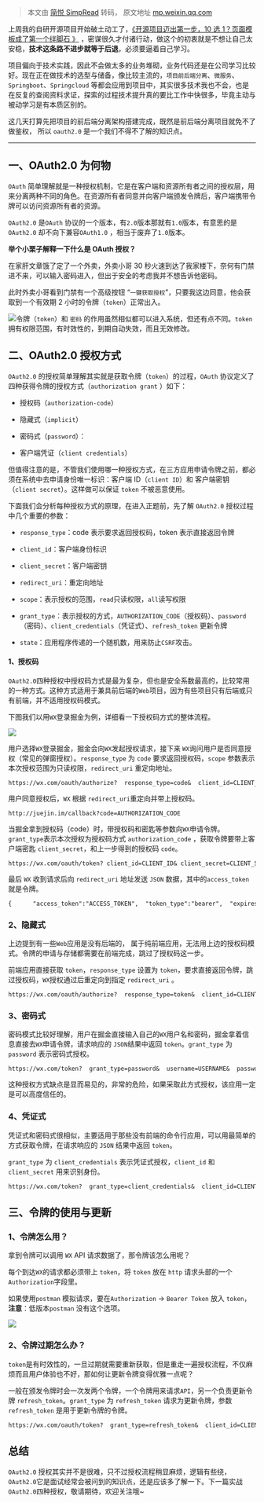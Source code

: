 > 本文由 [简悦 SimpRead](http://ksria.com/simpread/) 转码， 原文地址 [mp.weixin.qq.com](https://mp.weixin.qq.com/s/YaZvBvFx2Ccmw4C2287uog)

上周我的自研开源项目开始破土动工了，[《开源项目迈出第一步，10 选 1？页面模板成了第一个绊脚石 》](https://mp.weixin.qq.com/s?__biz=MzAxNTM4NzAyNg==&mid=2247486891&idx=1&sn=d7b39b65b9eda2299bb03b481505b50b&scene=21#wechat_redirect) ，密谋很久才付诸行动，做这个的初衷就是不想让自己太安稳，**技术这条路不进步就等于后退**，必须要逼着自己学习。

项目偏向于技术实践，因此不会做太多的业务堆砌，业务代码还是在公司学习比较好。现在正在做技术的选型与储备，像比较主流的，`项目前后端分离`、`微服务`、`Springboot`、`Springcloud` 等都会应用到项目中，其实很多技术我也不会，也是在反复的查阅资料求证，探索的过程技术提升真的要比工作中快很多，毕竟主动与被动学习是有本质区别的。

这几天打算先把项目的前后端分离架构搭建完成，既然是前后端分离项目就免不了做鉴权， 所以 `oauth2.0` 是一个我们不得不了解的知识点。

* * *

一、OAuth2.0 为何物
--------------

`OAuth` 简单理解就是一种授权机制，它是在客户端和资源所有者之间的授权层，用来分离两种不同的角色。在资源所有者同意并向客户端颁发令牌后，客户端携带令牌可以访问资源所有者的资源。

`OAuth2.0` 是`OAuth` 协议的一个版本，有`2.0`版本那就有`1.0`版本，有意思的是`OAuth2.0` 却不向下兼容`OAuth1.0` ，相当于废弃了`1.0`版本。

**举个小栗子解释一下什么是 OAuth 授权？**

在家肝文章饿了定了一个外卖，外卖小哥 30 秒火速到达了我家楼下，奈何有门禁进不来，可以输入密码进入，但出于安全的考虑我并不想告诉他密码。

此时外卖小哥看到门禁有一个高级按钮 “`一键获取授权`”，只要我这边同意，他会获取到一个有效期 2 小时的令牌（`token`）正常出入。

![](https://mmbiz.qpic.cn/mmbiz_png/0OzaL5uW2aPZTPST4c2Sfuialibia2ibByLoD5gx5eBicwpCshOdQ3Pa7XMjQ9GjFGXXEtddWfFv77wTUZGnmtkV5Nw/640?wx_fmt=png)令牌（`token`）和 `密码` 的作用虽然相似都可以进入系统，但还有点不同。`token` 拥有权限范围，有时效性的，到期自动失效，而且无效修改。

二、OAuth2.0 授权方式
---------------

`OAuth2.0` 的授权简单理解其实就是获取令牌（`token`）的过程，`OAuth` 协议定义了四种获得令牌的授权方式（`authorization grant` ）如下：

*   授权码（`authorization-code`）
    
*   隐藏式（`implicit`）
    
*   密码式（`password`）：
    
*   客户端凭证（`client credentials`）
    

但值得注意的是，不管我们使用哪一种授权方式，在三方应用申请令牌之前，都必须在系统中去申请身份唯一标识：客户端 ID（`client ID`）和 客户端密钥（`client secret`）。这样做可以保证 `token` 不被恶意使用。

下面我们会分析每种授权方式的原理，在进入正题前，先了解 `OAuth2.0` 授权过程中几个重要的参数：

*   `response_type`：code 表示要求返回授权码，token 表示直接返回令牌
    
*   `client_id`：客户端身份标识
    
*   `client_secret`：客户端密钥
    
*   `redirect_uri`：重定向地址
    
*   `scope`：表示授权的范围，`read`只读权限，`all`读写权限
    
*   `grant_type`：表示授权的方式，`AUTHORIZATION_CODE`（授权码）、`password`（密码）、`client_credentials`（凭证式）、`refresh_token` 更新令牌
    
*   `state`：应用程序传递的一个随机数，用来防止`CSRF`攻击。
    

#### 1、授权码

`OAuth2.0`四种授权中授权码方式是最为复杂，但也是安全系数最高的，比较常用的一种方式。这种方式适用于兼具前后端的`Web`项目，因为有些项目只有后端或只有前端，并不适用授权码模式。

下图我们以用`WX`登录掘金为例，详细看一下授权码方式的整体流程。

![](https://mmbiz.qpic.cn/mmbiz_png/0OzaL5uW2aPZTPST4c2Sfuialibia2ibByLoEKLCm6IR0MA2OVpG7L6p0hgZKb3Bhtric6UbTicQ5LtEDXIgkNZ12SCA/640?wx_fmt=png)

用户选择`WX`登录掘金，掘金会向`WX`发起授权请求，接下来 `WX`询问用户是否同意授权（常见的弹窗授权）。`response_type` 为 `code` 要求返回授权码，`scope` 参数表示本次授权范围为只读权限，`redirect_uri` 重定向地址。

```
https://wx.com/oauth/authorize?  response_type=code&  client_id=CLIENT_ID&  redirect_uri=http://juejin.im/callback&  scope=read
```

用户同意授权后，`WX` 根据 `redirect_uri`重定向并带上授权码。

```
http://juejin.im/callback?code=AUTHORIZATION_CODE
```

当掘金拿到授权码（code）时，带授权码和密匙等参数向`WX`申请令牌。`grant_type`表示本次授权为授权码方式 `authorization_code` ，获取令牌要带上客户端密匙 `client_secret`，和上一步得到的授权码 `code`。

```
https://wx.com/oauth/token? client_id=CLIENT_ID& client_secret=CLIENT_SECRET& grant_type=authorization_code& code=AUTHORIZATION_CODE& redirect_uri=http://juejin.im/callback
```

最后 `WX` 收到请求后向 `redirect_uri` 地址发送 `JSON` 数据，其中的`access_token` 就是令牌。

```
{      "access_token":"ACCESS_TOKEN",  "token_type":"bearer",  "expires_in":2592000,  "refresh_token":"REFRESH_TOKEN",  "scope":"read",  ......}
```

### 2、隐藏式

上边提到有一些`Web`应用是没有后端的， 属于纯前端应用，无法用上边的授权码模式。令牌的申请与存储都需要在前端完成，跳过了授权码这一步。

前端应用直接获取 `token`，`response_type` 设置为 `token`，要求直接返回令牌，跳过授权码，`WX`授权通过后重定向到指定 `redirect_uri` 。

```
https://wx.com/oauth/authorize?  response_type=token&  client_id=CLIENT_ID&  redirect_uri=http://juejin.im/callback&  scope=read
```

### 3、密码式

密码模式比较好理解，用户在掘金直接输入自己的`WX`用户名和密码，掘金拿着信息直接去`WX`申请令牌，请求响应的 `JSON`结果中返回 `token`。`grant_type` 为 `password` 表示密码式授权。

```
https://wx.com/token?  grant_type=password&  username=USERNAME&  password=PASSWORD&  client_id=CLIENT_ID
```

这种授权方式缺点是显而易见的，非常的危险，如果采取此方式授权，该应用一定是可以高度信任的。

### 4、凭证式

凭证式和密码式很相似，主要适用于那些没有前端的命令行应用，可以用最简单的方式获取令牌，在请求响应的 `JSON` 结果中返回 `token`。

`grant_type` 为 `client_credentials` 表示凭证式授权，`client_id` 和 `client_secret` 用来识别身份。

```
https://wx.com/token?  grant_type=client_credentials&  client_id=CLIENT_ID&  client_secret=CLIENT_SECRET
```

三、令牌的使用与更新
----------

### 1、令牌怎么用？

拿到令牌可以调用 `WX` API 请求数据了，那令牌该怎么用呢？

每个到达`WX`的请求都必须带上 `token`，将 `token` 放在 `http` 请求头部的一个`Authorization`字段里。

如果使用`postman` 模拟请求，要在`Authorization` -> `Bearer Token` 放入 `token`，**注意**：低版本`postman` 没有这个选项。

![](https://mmbiz.qpic.cn/mmbiz_png/0OzaL5uW2aPZTPST4c2Sfuialibia2ibByLozlc3bkdkI2UnT2FQuqBowGmiaOBVU1Dice0eicxeQkJxyFsOJcsSmyvQg/640?wx_fmt=png)  

### 2、令牌过期怎么办？

`token`是有时效性的，一旦过期就需要重新获取，但是重走一遍授权流程，不仅麻烦而且用户体验也不好，那如何让更新令牌变得优雅一点呢？

一般在颁发令牌时会一次发两个令牌，一个令牌用来请求`API`，另一个负责更新令牌 `refresh_token`。`grant_type` 为 `refresh_token` 请求为更新令牌，参数 `refresh_token` 是用于更新令牌的令牌。

```
https://wx.com/oauth/token?  grant_type=refresh_token&  client_id=CLIENT_ID&  client_secret=CLIENT_SECRET&  refresh_token=REFRESH_TOKEN
```

总结
--

`OAuth2.0` 授权其实并不是很难，只不过授权流程稍显麻烦，逻辑有些绕，`OAuth2.0`它是面试经常会被问到的知识点，还是应该多了解一下。下一篇实战 `OAuth2.0`四种授权，敬请期待，欢迎关注哦~